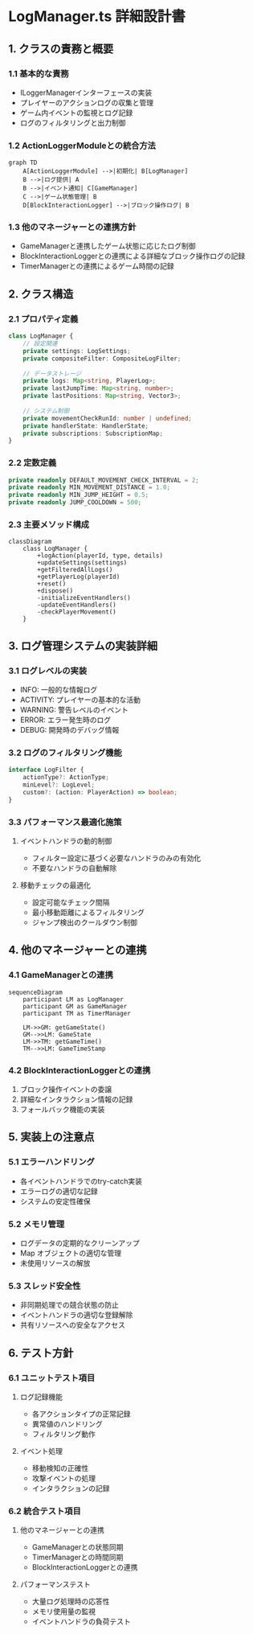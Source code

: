 # LogManager.ts 詳細設計書

## 1. クラスの責務と概要

### 1.1 基本的な責務
- ILoggerManagerインターフェースの実装
- プレイヤーのアクションログの収集と管理
- ゲーム内イベントの監視とログ記録
- ログのフィルタリングと出力制御

### 1.2 ActionLoggerModuleとの統合方法
```mermaid
graph TD
    A[ActionLoggerModule] -->|初期化| B[LogManager]
    B -->|ログ提供| A
    B -->|イベント通知| C[GameManager]
    C -->|ゲーム状態管理| B
    D[BlockInteractionLogger] -->|ブロック操作ログ| B
```

### 1.3 他のマネージャーとの連携方針
- GameManagerと連携したゲーム状態に応じたログ制御
- BlockInteractionLoggerとの連携による詳細なブロック操作ログの記録
- TimerManagerとの連携によるゲーム時間の記録

## 2. クラス構造

### 2.1 プロパティ定義
```typescript
class LogManager {
    // 設定関連
    private settings: LogSettings;
    private compositeFilter: CompositeLogFilter;
    
    // データストレージ
    private logs: Map<string, PlayerLog>;
    private lastJumpTime: Map<string, number>;
    private lastPositions: Map<string, Vector3>;
    
    // システム制御
    private movementCheckRunId: number | undefined;
    private handlerState: HandlerState;
    private subscriptions: SubscriptionMap;
}
```

### 2.2 定数定義
```typescript
private readonly DEFAULT_MOVEMENT_CHECK_INTERVAL = 2;
private readonly MIN_MOVEMENT_DISTANCE = 1.0;
private readonly MIN_JUMP_HEIGHT = 0.5;
private readonly JUMP_COOLDOWN = 500;
```

### 2.3 主要メソッド構成
```mermaid
classDiagram
    class LogManager {
        +logAction(playerId, type, details)
        +updateSettings(settings)
        +getFilteredAllLogs()
        +getPlayerLog(playerId)
        +reset()
        +dispose()
        -initializeEventHandlers()
        -updateEventHandlers()
        -checkPlayerMovement()
    }
```

## 3. ログ管理システムの実装詳細

### 3.1 ログレベルの実装
- INFO: 一般的な情報ログ
- ACTIVITY: プレイヤーの基本的な活動
- WARNING: 警告レベルのイベント
- ERROR: エラー発生時のログ
- DEBUG: 開発時のデバッグ情報

### 3.2 ログのフィルタリング機能
```typescript
interface LogFilter {
    actionType?: ActionType;
    minLevel?: LogLevel;
    custom?: (action: PlayerAction) => boolean;
}
```

### 3.3 パフォーマンス最適化施策
1. イベントハンドラの動的制御
   - フィルター設定に基づく必要なハンドラのみの有効化
   - 不要なハンドラの自動解除

2. 移動チェックの最適化
   - 設定可能なチェック間隔
   - 最小移動距離によるフィルタリング
   - ジャンプ検出のクールダウン制御

## 4. 他のマネージャーとの連携

### 4.1 GameManagerとの連携
```mermaid
sequenceDiagram
    participant LM as LogManager
    participant GM as GameManager
    participant TM as TimerManager
    
    LM->>GM: getGameState()
    GM-->>LM: GameState
    LM->>TM: getGameTime()
    TM-->>LM: GameTimeStamp
```

### 4.2 BlockInteractionLoggerとの連携
1. ブロック操作イベントの委譲
2. 詳細なインタラクション情報の記録
3. フォールバック機能の実装

## 5. 実装上の注意点

### 5.1 エラーハンドリング
- 各イベントハンドラでのtry-catch実装
- エラーログの適切な記録
- システムの安定性確保

### 5.2 メモリ管理
- ログデータの定期的なクリーンアップ
- Map オブジェクトの適切な管理
- 未使用リソースの解放

### 5.3 スレッド安全性
- 非同期処理での競合状態の防止
- イベントハンドラの適切な登録解除
- 共有リソースへの安全なアクセス

## 6. テスト方針

### 6.1 ユニットテスト項目
1. ログ記録機能
   - 各アクションタイプの正常記録
   - 異常値のハンドリング
   - フィルタリング動作

2. イベント処理
   - 移動検知の正確性
   - 攻撃イベントの処理
   - インタラクションの記録

### 6.2 統合テスト項目
1. 他のマネージャーとの連携
   - GameManagerとの状態同期
   - TimerManagerとの時間同期
   - BlockInteractionLoggerとの連携

2. パフォーマンステスト
   - 大量ログ処理時の応答性
   - メモリ使用量の監視
   - イベントハンドラの負荷テスト